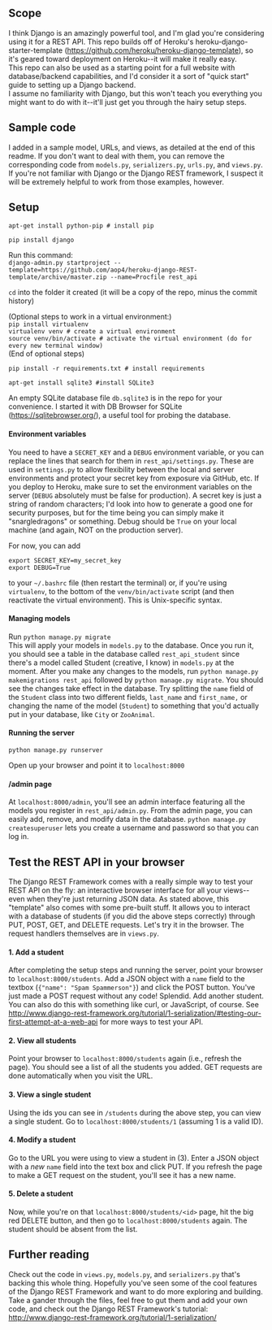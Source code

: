 ## Scope
I think Django is an amazingly powerful tool, and I'm glad you're considering using it for a REST API. This repo builds off of Heroku's heroku-django-starter-template (https://github.com/heroku/heroku-django-template), so it's geared toward deployment on Heroku--it will make it really easy.  
This repo can also be used as a starting point for a full website with database/backend capabilities, and I'd consider it a sort of "quick start" guide to setting up a Django backend.  
I assume no familiarity with Django, but this won't teach you everything you might want to do with it--it'll just get you through the hairy setup steps.  

## Sample code
I added in a sample model, URLs, and views, as detailed at the end of this readme. If you don't want to deal with them, you can remove the corresponding code from `models.py`, `serializers.py`, `urls.py`, and `views.py`. If you're not familiar with Django or the Django REST framework, I suspect it will be extremely helpful to work from those examples, however.


## Setup

`apt-get install python-pip # install pip`  

`pip install django`  

Run this command:  
`django-admin.py startproject --template=https://github.com/aop4/heroku-django-REST-template/archive/master.zip --name=Procfile rest_api`

`cd` into the folder it created (it will be a copy of the repo, minus the commit history)

(Optional steps to work in a virtual environment:)  
`pip install virtualenv`  
`virtualenv venv # create a virtual environment`  
`source venv/bin/activate # activate the virtual environment (do for every new terminal window)`  
(End of optional steps)  

`pip install -r requirements.txt # install requirements`  

`apt-get install sqlite3 #install SQLite3`  

An empty SQLite database file `db.sqlite3` is in the repo for your convenience. I started it with DB Browser for SQLite  (https://sqlitebrowser.org/), a useful tool for probing the database. 

#### Environment variables

You need to have a `SECRET_KEY` and a `DEBUG` environment variable, or you can replace the lines that search for them in `rest_api/settings.py`. These are used in `settings.py` to allow flexibility between the local and server environments and protect your secret key from exposure via GitHub, etc. If you deploy to Heroku, make sure to set the environment variables on the server (`DEBUG` absolutely must be false for production). A secret key is just a string of random characters; I'd look into how to generate a good one for security purposes, but for the time being you can simply make it "snargledragons" or something. Debug should be `True` on your local machine (and again, NOT on the production server).  

For now, you can add  
```
export SECRET_KEY=my_secret_key
export DEBUG=True
```  
to your `~/.bashrc` file (then restart the terminal) or, if you're using `virtualenv`, to the bottom of the `venv/bin/activate` script (and then reactivate the virtual environment). This is Unix-specific syntax.  

#### Managing models  

Run `python manage.py migrate`  
This will apply your models in `models.py` to the database. Once you run it, you should see a table in the database called `rest_api_student` since there's a model called Student (creative, I know) in `models.py` at the moment. After you make any changes to the models, run `python manage.py makemigrations rest_api` followed by `python manage.py migrate`. You should see the changes take effect in the database. Try splitting the `name` field of the `Student` class into two different fields, `last_name` and `first_name,` or changing the name of the model (`Student`) to something that you'd actually put in your database, like `City` or `ZooAnimal`.

#### Running the server  

`python manage.py runserver`

Open up your browser and point it to `localhost:8000`

#### /admin page

At `localhost:8000/admin`, you'll see an admin interface featuring all the models you register in `rest_api/admin.py`. From the admin page, you can easily add, remove, and modify data in the database. `python manage.py createsuperuser` lets you create a username and password so that you can log in.


## Test the REST API in your browser

The Django REST Framework comes with a really simple way to test your REST API on the fly: an interactive browser interface for all your views--even when they're just returning JSON data.
As stated above, this "template" also comes with some pre-built stuff. It allows you to interact with a database of students (if you did the above steps correctly) through PUT, POST, GET, and DELETE requests. Let's try it in the browser.
The request handlers themselves are in `views.py`.

#### 1. Add a student  
After completing the setup steps and running the server, point your browser to `localhost:8000/students`. Add a JSON object with a `name` field to the textbox (`{"name": "Spam Spammerson"}`) and click the POST button. You've just made a POST request without any code! Splendid. Add another student.
You can also do this with something like curl, or JavaScript, of course. See http://www.django-rest-framework.org/tutorial/1-serialization/#testing-our-first-attempt-at-a-web-api for more ways to test your API.

#### 2. View all students
Point your browser to `localhost:8000/students` again (i.e., refresh the page). You should see a list of all the students you added. GET requests are done automatically when you visit the URL.

#### 3. View a single student
Using the ids you can see in `/students` during the above step, you can view a single student. Go to `localhost:8000/students/1` (assuming 1 is a valid ID).

#### 4. Modify a student
Go to the URL you were using to view a student in (3). Enter a JSON object with a *new* `name` field into the text box and click PUT. If you refresh the page to make a GET request on the student, you'll see it has a new name.

#### 5. Delete a student
Now, while you're on that `localhost:8000/students/<id>` page, hit the big red DELETE button, and then go to `localhost:8000/students` again. The student should be absent from the list.

## Further reading
Check out the code in `views.py`, `models.py`, and `serializers.py` that's backing this whole thing.
Hopefully you've seen some of the cool features of the Django REST Framework and want to do more exploring and building. Take a gander through the files, feel free to gut them and add your own code, and check out the Django REST Framework's tutorial: http://www.django-rest-framework.org/tutorial/1-serialization/

